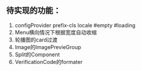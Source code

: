 ## 待实现的功能：
1. configProvider prefix-cls locale #empty #loading
2. Menu横向情况下根据宽度自动收缩
3. 轮播图的card过渡
4. Image的ImagePrevieGroup
5. Split的Component
6. VerificationCode的formater